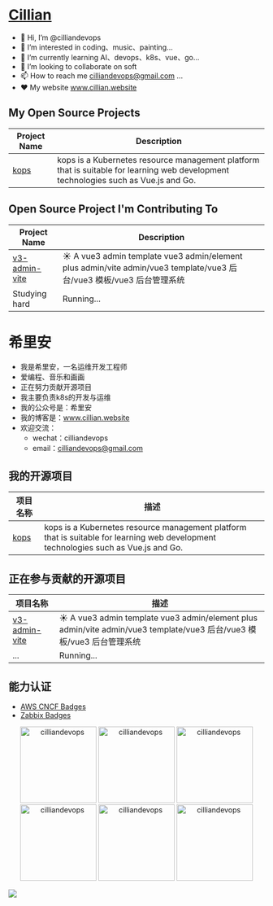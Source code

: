 # [Cillian](www.cillian.website)

- 👋 Hi, I’m @cilliandevops
- 👀 I’m interested in coding、music、painting...
- 🌱 I’m currently learning AI、devops、k8s、vue、go...
- 💞️ I’m looking to collaborate on soft
- 📫 How to reach me   cilliandevops@gmail.com ...
- ❤️ My website www.cillian.website

## My Open Source Projects

| Project Name | Description |
| ------------ | ----------- |
| [kops](https://github.com/cilliandevops/kops) | kops is a Kubernetes resource management platform that is suitable for learning web development technologies such as Vue.js and Go. |

## Open Source Project I'm Contributing To
 Project Name                                              | Description                                                                                                 |
|-----------------------------------------------------------|-------------------------------------------------------------------------------------------------------------|
| [v3-admin-vite](https://github.com/un-pany/v3-admin-vite) | ☀️ A vue3 admin template vue3 admin/element plus admin/vite admin/vue3 template/vue3 后台/vue3 模板/vue3 后台管理系统 |
| Studying hard                                             | Running...                                                                                                  |
# 希里安

- 我是希里安，一名运维开发工程师
- 爱编程、音乐和画画
- 正在努力贡献开源项目
- 我主要负责k8s的开发与运维
- 我的公众号是：希里安
- 我的博客是：www.cillian.website
- 欢迎交流：
    - wechat：cilliandevops
    - email：cilliandevops@gmail.com

## 我的开源项目

| 项目名称 |描述 |
| ------------ | ----------- |
| [kops](https://github.com/cilliandevops/kops) | kops is a Kubernetes resource management platform that is suitable for learning web development technologies such as Vue.js and Go. |

## 正在参与贡献的开源项目

 项目名称                                                      | 描述                                                                                                          |
|-----------------------------------------------------------|-------------------------------------------------------------------------------------------------------------|
| [v3-admin-vite](https://github.com/un-pany/v3-admin-vite) | ☀️ A vue3 admin template vue3 admin/element plus admin/vite admin/vue3 template/vue3 后台/vue3 模板/vue3 后台管理系统 |
| ...                                                       | Running...                                                                                                  |

## 能力认证
- [AWS CNCF Badges](https://www.credly.com/users/cilliandevops/badges)
- [Zabbix Badges](https://www.zabbix.com/certificate/?firstname=Xuerui&lastname=Zhang&certificate=CU-2306-014%20#Zabbix%20#Training)

<p align="center">
   <img width="150" height="150"
src="https://images.credly.com/size/340x340/images/bd31ef42-d460-493e-8503-39592aaf0458/image.png" alt="cilliandevops" />

  <img width="150" height="150" src="https://images.credly.com/size/340x340/images/f28f1d88-428a-47f6-95b5-7da1dd6c1000/KCNA_badge.png" alt="cilliandevops" />
  <img width="150" height="150" src="https://images.credly.com/size/340x340/images/8b8ed108-e77d-4396-ac59-2504583b9d54/cka_from_cncfsite__281_29.png" alt="cilliandevops" />
  <img width="150" height="150" src="https://images.credly.com/size/340x340/images/9945dfcb-1cca-4529-85e6-db1be3782210/kubernetes-security-specialist-logo2.png" alt="cilliandevops" />
  <img width="150" height="150" src="https://images.credly.com/size/340x340/images/cc8adc83-1dc6-4d57-8e20-22171247e052/blob" alt="cilliandevops" />
<img width="150" height="150" src="https://assets.zabbix.com/img/certificate_validation/certified_user_6_0_certificate.png" alt="cilliandevops" />


</p>



![](https://komarev.com/ghpvc/?username=cilliandevops&style=for-the-badge)


